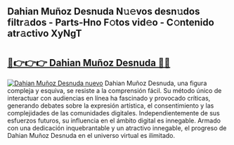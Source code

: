 ## Dahian Muñoz Desnuda N𝚞𝚎vos desn𝚞dos filtr𝚊dos - Parts-Hno F𝚘tos vid𝚎o - C𝚘ntenido atr𝚊ctivo XyNgT

# <h2><a href="http://mb6qo5.tromn.icu/?c=Dahian+Mu%c3%b1oz+Desnuda">🔗👉👉👉 Dahian Muñoz Desnuda 🔗🔗</a></h2>

[![Dahian Muñoz Desnuda nuevo](https://i.imgur.com/pEAQMta.gif)](http://mb6qo5.tromn.icu/?c=Dahian+Mu%c3%b1oz+Desnuda)
Dahian Muñoz Desnuda, una figura compleja y esquiva, se resiste a la comprensión fácil. Su método único de interactuar con audiencias en línea ha fascinado y provocado críticas, generando debates sobre la expresión artística, el consentimiento y las complejidades de las comunidades digitales. Independientemente de sus esfuerzos futuros, su influencia en el ámbito digital es innegable. Armado con una dedicación inquebrantable y un atractivo innegable, el progreso de Dahian Muñoz Desnuda en el universo virtual es ilimitado.
